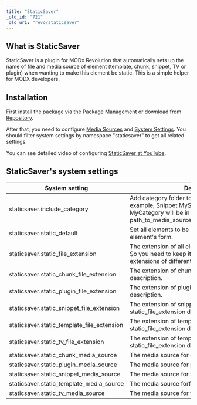 ```yaml
---
title: "StaticSaver"
_old_id: "721"
_old_uri: "revo/staticsaver"
---
```


## What is StaticSaver

StaticSaver is a plugin for MODx Revolution that automatically sets up the name of file and media source of element (template, chunk, snippet, TV or plugin) when wanting to make this element be static. This is a simple helper for MODX developers.

## Installation

First install the package via the Package Management or download from [Repository](http://modx.com/extras/package/staticsaver).

After that, you need to configure [Media Sources](display/revolution20/Adding+a+Media+Source) and [System Settings](display/revolution20/System+Settings). You should filter system settings by namespace "staticsaver" to get all related settings.

You can see detailed video of configuring [StaticSaver at YouTube](http://www.youtube.com/watch?v=l3ObHPfFKTM).

## StaticSaver's system settings

| System setting                                | Description                                                                                                                                                   | Default |
| --------------------------------------------- | ------------------------------------------------------------------------------------------------------------------------------------------------------------- | ------- |
| staticsaver.include\_category                 | Add category folder to the path of element. For example, Snippet MySnippet in category MyCategory will be in path\_to\_media\_source/MyCategory/MySnippet.php | false   |
| staticsaver.static\_default                   | Set all elements to be static on opening of element's form.                                                                                                   | false   |
| staticsaver.static\_file\_extension           | The extension of all elements. It is of high priority. So you need to keep it blank for setting up different extensions of different elements.                | php     |
| staticsaver.static\_chunk\_file\_extension    | The extension of chunks. See static\_file\_extension description.                                                                                             | php     |
| staticsaver.static\_plugin\_file\_extension   | The extension of plugins. See static\_file\_extension description.                                                                                            | php     |
| staticsaver.static\_snippet\_file\_extension  | The extension of snippets. See static\_file\_extension description.                                                                                           | php     |
| staticsaver.static\_template\_file\_extension | The extension of templates. See static\_file\_extension description.                                                                                          | php     |
| staticsaver.static\_tv\_file\_extension       | The extension of template variables. See static\_file\_extension description.                                                                                 | php     |
| staticsaver.static\_chunk\_media\_source      | The media source for chunks.                                                                                                                                  | 1       |
| staticsaver.static\_plugin\_media\_source     | The media source for plugins.                                                                                                                                 | 1       |
| staticsaver.static\_snippet\_media\_source    | The media source for snippets.                                                                                                                                | 1       |
| staticsaver.static\_template\_media\_source   | The media source forf templates.                                                                                                                              | 1       |
| staticsaver.static\_tv\_media\_source         | The media source for template variables.                                                                                                                      | 1       |